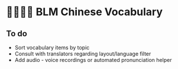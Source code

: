 # ✊🏿✊🏾 BLM Chinese Vocabulary

## To do
* Sort vocabulary items by topic
* Consult with translators regarding layout/language filter
* Add audio - voice recordings or automated pronunciation helper
